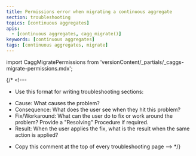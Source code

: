 ```yaml
---
title: Permissions error when migrating a continuous aggregate
section: troubleshooting
topics: [continuous aggregates]
apis:
  - [continuous aggregates, cagg_migrate()]
keywords: [continuous aggregates]
tags: [continuous aggregates, migrate]
---
```


import CaggMigratePermissions from 'versionContent/_partials/_caggs-migrate-permissions.mdx';

{/* <!---
* Use this format for writing troubleshooting sections:
 - Cause: What causes the problem?
 - Consequence: What does the user see when they hit this problem?
 - Fix/Workaround: What can the user do to fix or work around the problem? Provide a "Resolving" Procedure if required.
 - Result: When the user applies the fix, what is the result when the same action is applied?
* Copy this comment at the top of every troubleshooting page
--> */}

<CaggMigratePermissions />
